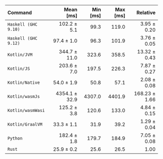 | Command | Mean [ms] | Min [ms] | Max [ms] | Relative |
|:---|---:|---:|---:|---:|
| `Haskell (GHC 9.10)` | 102.2 ± 5.1 | 99.3 | 119.0 | 3.95 ± 0.20 |
| `Haskell (GHC 9.12)` | 97.4 ± 1.0 | 96.3 | 101.9 | 3.76 ± 0.05 |
| `Kotlin/JVM` | 344.7 ± 11.0 | 323.6 | 358.5 | 13.32 ± 0.43 |
| `Kotlin/JS` | 203.6 ± 7.0 | 197.5 | 226.3 | 7.87 ± 0.27 |
| `Kotlin/Native` | 54.0 ± 1.9 | 50.8 | 57.1 | 2.08 ± 0.08 |
| `Kotlin/wasmJs` | 4354.1 ± 32.9 | 4307.0 | 4401.9 | 168.23 ± 1.66 |
| `Kotlin/wasmWasi` | 125.2 ± 3.8 | 120.6 | 133.0 | 4.84 ± 0.15 |
| `Kotlin/GraalVM` | 33.3 ± 1.1 | 31.9 | 39.2 | 1.29 ± 0.04 |
| `Python` | 182.4 ± 1.8 | 179.7 | 184.9 | 7.05 ± 0.08 |
| `Rust` | 25.9 ± 0.2 | 25.6 | 26.5 | 1.00 |

